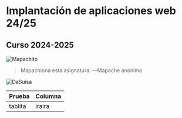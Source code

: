 # Implantación de aplicaciones web 24/25

## Curso 2024-2025

![Mapachito](https://cdn.unotv.com/images/2024/05/mapache-como-mascota-jpg-152029-1024x576.jpeg "Mapachiona esta asignatura")

> Mapachiona esta asignatura.  —Mapache anónimo

![DaSuisa](https://media1.tenor.com/m/rFs7M3-8JTMAAAAd/da-suisa.gif "Laisy")

| Prueba   | Columna   |
| -----    | -----     |
|tablita   | iraira    |